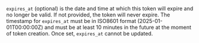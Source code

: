 `expires_at` (optional) is the date and time at which this token will expire and no longer be valid. If not provided, the token will never expire. The timestamp for `expires_at` must be in ISO8601 format (2025-01-01T00:00:00Z) and must be at least 10 minutes in the future at the moment of token creation. Once set, `expires_at` cannot be updated.
